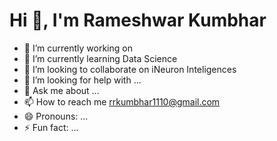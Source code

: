 #                                               Hi 👋, I'm Rameshwar Kumbhar

<!--
**RameshwarKumbhar/Rameshwarkumbhar** is a ✨ _special_ ✨ repository because its `README.md` (this file) appears on your GitHub profile.

Here are some ideas to get you started:
-->
- 🔭 I’m currently working on 
- 🌱 I’m currently learning Data Science
- 👯 I’m looking to collaborate on iNeuron Inteligences
- 🤔 I’m looking for help with ...
- 💬 Ask me about ...
- 📫 How to reach me rrkumbhar1110@gmail.com
- 😄 Pronouns: ...
- ⚡ Fun fact: ...

